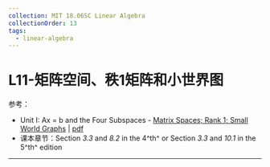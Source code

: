 ```yaml
---
collection: MIT 18.06SC Linear Algebra
collectionOrder: 13
tags:
  - linear-algebra
---
```


# L11-矩阵空间、秩1矩阵和小世界图

参考：

* Unit I: Ax = b and the Four Subspaces - [Matrix Spaces; Rank 1; Small World Graphs](https://ocw.mit.edu/courses/mathematics/18-06sc-linear-algebra-fall-2011/ax-b-and-the-four-subspaces/matrix-spaces-rank-1-small-world-graphs/) | [pdf](./attachments/MIT18_06SCF11_Ses1.11sum.pdf)
* 课本章节：Section *3.3* and *8.2* in the 4^th^ or Section *3.3* and *10.1* in the 5^th^ edition

---
